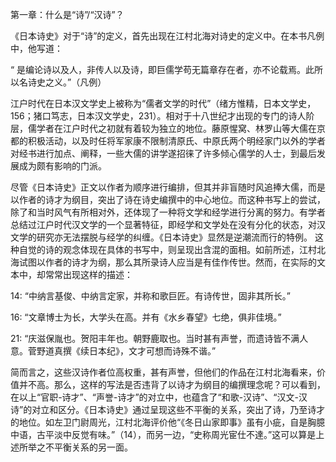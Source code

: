第一章：什么是“诗”/“汉诗”？


《日本诗史》对于“诗”的定义，首先出现在江村北海对诗史的定义中。在本书凡例中，他写道：

“ 是编论诗以及人，非传人以及诗，即巨儒学苟无篇章存在者，亦不论载焉。此所以名诗史之义。”（凡例）

江户时代在日本汉文学史上被称为“儒者文学的时代”（绪方惟精，日本文学史，156；猪口笃志，日本汉文学史，231）。相对于十八世纪才出现的专门的诗人阶层，儒学者在江户时代之初就有着较为独立的地位。藤原惺窝、林罗山等大儒在京都的积极活动，以及时任将军家康不限制清原氏、中原氏两个明经家门以外的学者对经书进行加点、阐释，一些大儒的讲学遂招徕了许多倾心儒学的人士，到最后发展成为颇有影响的门派。

尽管《日本诗史》正文以作者为顺序进行编排，但其并非盲随时风追捧大儒，而是以作者的诗才为纲目，突出了诗在诗史编撰中的中心地位。而这种书写上的尝试，除了和当时风气有所相对外，还体现了一种将文学和经学进行分离的努力。有学者总结过江户时代汉文学的一个显著特征，即经学和文学处在没有分化的状态，对汉文学的研究亦无法摆脱与经学的纠缠。《日本诗史》显然是逆潮流而行的特例。
这种自觉的诗的观念体现在具体的书写中，则呈现出含混的面相。如前所述，江村北海试图以作者的诗才为纲，那么其所录诗人应当是有佳作传世。然而，在实际的文本中，却常常出现这样的描述：

14: “中纳言基俊、中纳言定家，并称和歌巨匠。有诗传世，固非其所长。”

16: “文章博士为长，大学头在高。并有《水乡春望》七绝，俱非佳境。”

21: “庆滋保胤也。贺阳丰年也。朝野鹿取也。当时甚有声誉，而遗诗皆不满人意。菅野道真撰《续日本纪》，文才可想而诗殊不谐。”

简而言之，这些汉诗作者位高权重，甚有声誉，但他们的作品在江村北海看来，价值并不高。那么，这样的写法是否违背了以诗才为纲目的编撰理念呢？可以看到，在以上“官职-诗才”、“声誉-诗才”的对立中，也蕴含了“和歌-汉诗”、“汉文-汉诗”的对立和区分。《日本诗史》通过呈现这些不平衡的关系，突出了诗，乃至诗才的地位。如左卫门尉周光，江村北海评价他“《冬日山家即事》虽有小疵，自是胸臆中语，古平淡中反觉有味。”（14），而另一边，“史称周光宦仕不達。”这可以算是上述所举之不平衡关系的另一面。



